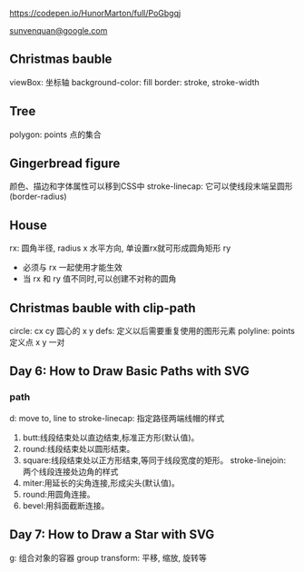 https://codepen.io/HunorMarton/full/PoGbgqj

sunvenquan@google.com

## Christmas bauble
viewBox: 坐标轴
background-color: fill
border: stroke, stroke-width
## Tree
polygon: points 点的集合

## Gingerbread figure
颜色、描边和字体属性可以移到CSS中
stroke-linecap: 它可以使线段末端呈圆形 (border-radius)

## House

rx: 圆角半径, radius x 水平方向, 单设置rx就可形成圆角矩形
ry 
- 必须与 rx 一起使用才能生效
- 当 rx 和 ry 值不同时,可以创建不对称的圆角

##  Christmas bauble with clip-path

circle: cx cy 圆心的 x y
defs: 定义以后需要重复使用的图形元素
polyline: points 定义点 x y 一对

## Day 6: How to Draw Basic Paths with SVG

### path

d: move to, line to
stroke-linecap: 指定路径两端线帽的样式
1. butt:线段结束处以直边结束,标准正方形(默认值)。
2. round:线段结束处以圆形结束。
3. square:线段结束处以正方形结束,等同于线段宽度的矩形。
stroke-linejoin: 两个线段连接处边角的样式
1. miter:用延长的尖角连接,形成尖头(默认值)。
2. round:用圆角连接。
3. bevel:用斜面截断连接。

##  Day 7: How to Draw a Star with SVG

g: 组合对象的容器 group
transform: 平移, 缩放, 旋转等